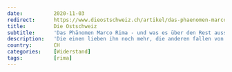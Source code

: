 ```yaml
---
date:          2020-11-03
redirect:      https://www.dieostschweiz.ch/artikel/das-phaenomen-marco-rima-und-was-es-ueber-den-rest-aussagt-bGj3vm7
title:         Die Ostschweiz
subtitle:      'Das Phänomen Marco Rima - und was es über den Rest aussagt'
description:   'Die einen lieben ihn noch mehr, die anderen fallen von ihm ab: Der Komiker Marco Rima hat sich beim Thema Corona weit aus dem Fenster gelehnt. Die Kritik an ihm trifft nicht den Punkt. Stattdessen müsste man fragen: Warum schweigen alle anderen, die sonst immer die Welt erklären wollen?'
country:       CH
categories:    [Widerstand]
tags:          [rima]
---
```

